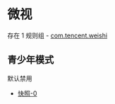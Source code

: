 # 微视

存在 1 规则组 - [com.tencent.weishi](/src/apps/com.tencent.weishi.ts)

## 青少年模式

默认禁用

- [快照-0](https://i.gkd.li/i/13448882)

